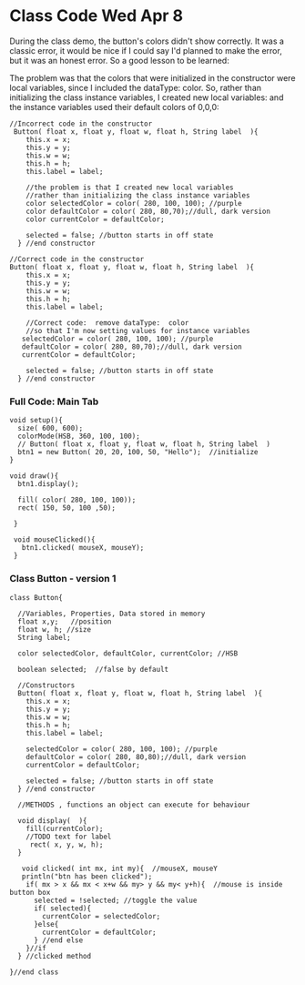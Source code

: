 # Class Code Wed Apr 8

During the class demo, the button's colors didn't show correctly.  It was a classic error, it would be nice if I could say I'd planned to make the error, but it was an honest error.  So a good lesson to be learned:  

The problem was that the colors that were initialized in the constructor were local variables, since I included the dataType:   color.  So, rather than initializing the class instance variables, I created new local variables:  and the instance variables used their default colors of 0,0,0:

```text
//Incorrect code in the constructor
 Button( float x, float y, float w, float h, String label  ){
    this.x = x;
    this.y = y;
    this.w = w;
    this.h = h;
    this.label = label;
    
    //the problem is that I created new local variables
    //rather than initializing the class instance variables
    color selectedColor = color( 280, 100, 100); //purple
    color defaultColor = color( 280, 80,70);//dull, dark version
    color currentColor = defaultColor;
    
    selected = false; //button starts in off state
  } //end constructor
```



```text
//Correct code in the constructor
Button( float x, float y, float w, float h, String label  ){
    this.x = x;
    this.y = y;
    this.w = w;
    this.h = h;
    this.label = label;
    
    //Correct code:  remove dataType:  color 
    //so that I'm now setting values for instance variables
   selectedColor = color( 280, 100, 100); //purple
   defaultColor = color( 280, 80,70);//dull, dark version
   currentColor = defaultColor;
    
    selected = false; //button starts in off state
  } //end constructor
```

### Full Code:  Main Tab

```text
void setup(){
  size( 600, 600);
  colorMode(HSB, 360, 100, 100);
  // Button( float x, float y, float w, float h, String label  )
  btn1 = new Button( 20, 20, 100, 50, "Hello");  //initialize
}

void draw(){
  btn1.display();
  
  fill( color( 280, 100, 100));
  rect( 150, 50, 100 ,50);
  
 }
 
 void mouseClicked(){
   btn1.clicked( mouseX, mouseY);
 }
```

### Class Button - version 1

```text
class Button{
  
  //Variables, Properties, Data stored in memory
  float x,y;   //position
  float w, h; //size
  String label;
  
  color selectedColor, defaultColor, currentColor; //HSB
  
  boolean selected;  //false by default
  
  //Constructors
  Button( float x, float y, float w, float h, String label  ){
    this.x = x;
    this.y = y;
    this.w = w;
    this.h = h;
    this.label = label;
    
    selectedColor = color( 280, 100, 100); //purple
    defaultColor = color( 280, 80,80);//dull, dark version
    currentColor = defaultColor;
    
    selected = false; //button starts in off state
  } //end constructor
  
  //METHODS , functions an object can execute for behaviour
  
  void display(  ){
    fill(currentColor);
    //TODO text for label
     rect( x, y, w, h); 
  }
  
   void clicked( int mx, int my){  //mouseX, mouseY
   println("btn has been clicked");
    if( mx > x && mx < x+w && my> y && my< y+h){  //mouse is inside button box
      selected = !selected; //toggle the value 
      if( selected){
        currentColor = selectedColor;
      }else{
        currentColor = defaultColor;
      } //end else
    }//if 
  } //clicked method
    
}//end class
```

